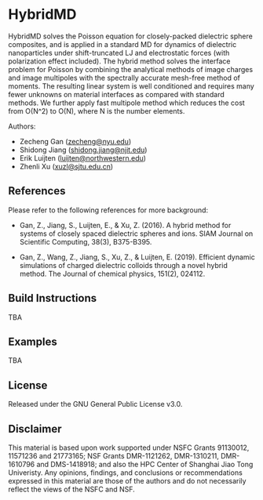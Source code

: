 # HybridMD
HybridMD solves the Poisson equation for closely-packed dielectric sphere composites, and is applied in a standard MD for dynamics of dielectric nanoparticles under shift-truncated LJ and electrostatic forces (with polarization effect included).
The hybrid method solves the interface problem for Poisson by combining the analytical methods of image charges and image multipoles with the
spectrally accurate mesh-free method of moments. The resulting linear system is well conditioned and
requires many fewer unknowns on material interfaces as compared with standard methods.
We further apply fast multipole method which reduces the cost from O(N^2) to O(N), where N is the number elements.

   Authors:  
   - Zecheng Gan  (zecheng@nyu.edu) 
   - Shidong Jiang  (shidong.jiang@njit.edu) 
   - Erik Luijten  (luijten@northwestern.edu)
   - Zhenli Xu  (xuzl@sjtu.edu.cn)


## References
Please refer to the following references for more background:

  - Gan, Z., Jiang, S., Luijten, E., & Xu, Z. (2016). A hybrid method for systems of closely spaced dielectric spheres and ions. SIAM Journal on Scientific Computing, 38(3), B375-B395.
   
  - Gan, Z., Wang, Z., Jiang, S., Xu, Z., & Luijten, E. (2019). Efficient dynamic simulations of charged dielectric colloids through a novel hybrid method. The Journal of chemical physics, 151(2), 024112.


## Build Instructions
TBA

## Examples

TBA

## License
Released under the GNU General Public License v3.0.


## Disclaimer
This material is based upon work supported under NSFC Grants 91130012, 11571236 and 21773165; NSF Grants DMR-1121262, DMR-1310211, DMR-1610796 and DMS-1418918; and also the HPC Center of Shanghai Jiao Tong Univeristy. Any opinions, findings, and conclusions or recommendations expressed in this material are those of the authors and do not necessarily reflect the views of the NSFC and NSF.
